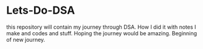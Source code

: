 # Lets-Do-DSA
this repository will contain my journey through DSA. How I did it with notes I make and codes and stuff. Hoping the journey would be amazing. Beginning of new journey.
